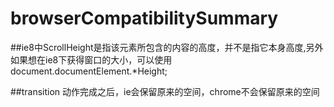 # browserCompatibilitySummary

##ie8中ScrollHeight是指该元素所包含的内容的高度，并不是指它本身高度,另外如果想在ie8下获得窗口的大小，可以使用document.documentElement.*Height;

##transition 动作完成之后，ie会保留原来的空间，chrome不会保留原来的空间
